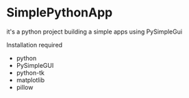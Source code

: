 # SimplePythonApp
it's a python project building a simple apps using PySimpleGui  

Installation required

* python
* PySimpleGUI
* python-tk
* matplotlib
* pillow
